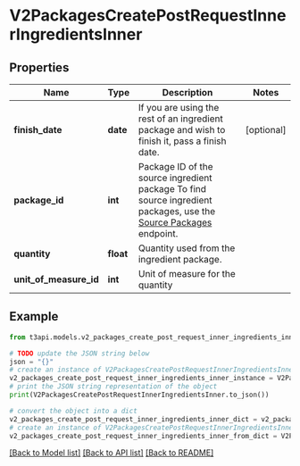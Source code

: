 # V2PackagesCreatePostRequestInnerIngredientsInner


## Properties

Name | Type | Description | Notes
------------ | ------------- | ------------- | -------------
**finish_date** | **date** | If you are using the rest of an ingredient package and wish to finish it, pass a finish date.  | [optional] 
**package_id** | **int** | Package ID of the source ingredient package To find source ingredient packages, use the [Source Packages](#/Create%20Package/get_v2_packages_create_source_packages) endpoint.  | 
**quantity** | **float** | Quantity used from the ingredient package. | 
**unit_of_measure_id** | **int** | Unit of measure for the quantity | 

## Example

```python
from t3api.models.v2_packages_create_post_request_inner_ingredients_inner import V2PackagesCreatePostRequestInnerIngredientsInner

# TODO update the JSON string below
json = "{}"
# create an instance of V2PackagesCreatePostRequestInnerIngredientsInner from a JSON string
v2_packages_create_post_request_inner_ingredients_inner_instance = V2PackagesCreatePostRequestInnerIngredientsInner.from_json(json)
# print the JSON string representation of the object
print(V2PackagesCreatePostRequestInnerIngredientsInner.to_json())

# convert the object into a dict
v2_packages_create_post_request_inner_ingredients_inner_dict = v2_packages_create_post_request_inner_ingredients_inner_instance.to_dict()
# create an instance of V2PackagesCreatePostRequestInnerIngredientsInner from a dict
v2_packages_create_post_request_inner_ingredients_inner_from_dict = V2PackagesCreatePostRequestInnerIngredientsInner.from_dict(v2_packages_create_post_request_inner_ingredients_inner_dict)
```
[[Back to Model list]](../README.md#documentation-for-models) [[Back to API list]](../README.md#documentation-for-api-endpoints) [[Back to README]](../README.md)


